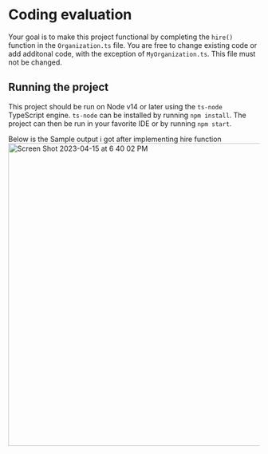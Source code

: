 # Coding evaluation
Your goal is to make this project functional by completing the `hire()` function in the `Organization.ts` file. You are free to change existing code or add additonal code, with the exception of `MyOrganization.ts`. This file must not be changed.

## Running the project
This project should be run on Node v14 or later using the `ts-node` TypeScript engine. `ts-node` can be installed by running `npm install`. The project can then be run in your favorite IDE or by running `npm start`.

Below is the Sample output i got after implementing hire function
<img width="607" alt="Screen Shot 2023-04-15 at 6 40 02 PM" src="https://user-images.githubusercontent.com/130878145/232261720-69018613-d684-4b9b-870e-041a8a1c2c29.png">
